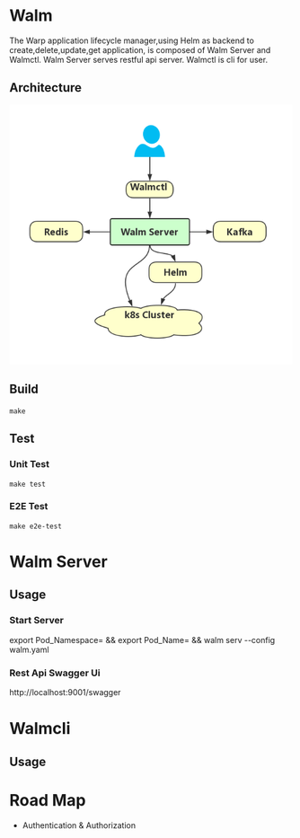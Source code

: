 [1]: resource/Walm_Arch.jpg

# Walm
The Warp application lifecycle manager,using Helm as backend to create,delete,update,get application, is composed of Walm Server and Walmctl.
Walm Server serves restful api server. Walmctl is cli for user.

## Architecture
![arch][1]

## Build
```
make
```
## Test
### Unit Test
```
make test
```
### E2E Test
```
make e2e-test
```

# Walm Server
## Usage
### Start Server
export Pod_Namespace=<walmns> && export Pod_Name=<walmname> && walm serv --config walm.yaml

### Rest Api Swagger Ui
http://localhost:9001/swagger


# Walmcli
## Usage

# Road Map
- Authentication & Authorization